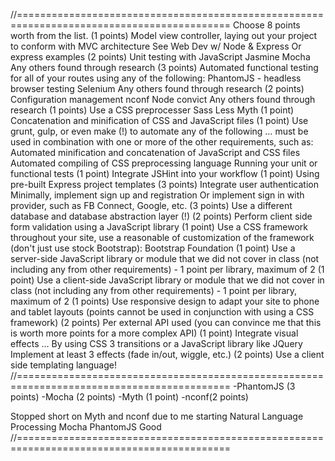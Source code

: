 //===========================================================================================
Choose 8 points worth from the list.
(1 points) Model view controller, laying out your project to conform with MVC architecture
See Web Dev w/ Node & Express
Or express examples
(2 points) Unit testing with JavaScript
Jasmine
Mocha
Any others found through research
(3 points) Automated functional testing for all of your routes using any of the following:
PhantomJS - headless browser testing
Selenium
Any others found through research
(2 points) Configuration management
nconf
Node convict
Any others found through research
(1 points) Use a CSS preprocesser
Sass
Less
Myth
(1 point) Concatenation and minification of CSS and JavaScript files
(1 point) Use grunt, gulp, or even make (!) to automate any of the following … must be used in combination with one or more of the other requirements, such as:
Automated minification and concatenation of JavaScript and CSS files
Automated compiling of CSS preprocessing language
Running your unit or functional tests
(1 point) Integrate JSHint into your workflow
(1 point) Using pre-built Express project templates
(3 points) Integrate user authentication
Minimally, implement sign up and registration
Or implement sign in with provider, such as FB Connect, Google, etc.
(3 points) Use a different database and database abstraction layer (!)
(2 points) Perform client side form validation using a JavaScript library
(1 point) Use a CSS framework throughout your site, use a reasonable of customization of the framework (don't just use stock Bootstrap):
Bootstrap
Foundation
(1 point) Use a server-side JavaScript library or module that we did not cover in class (not including any from other requirements) - 1 point per library, maximum of 2
(1 point) Use a client-side JavaScript library or module that we did not cover in class (not including any from other requirements) - 1 point per library, maximum of 2
(1 points) Use responsive design to adapt your site to phone and tablet layouts (points cannot be used in conjunction with using a CSS framework)
(2 points) Per external API used (you can convince me that this is worth more points for a more complex API)
(1 point) Integrate visual effects
… By using CSS 3 transitions or a JavaScript library like JQuery
Implement at least 3 effects (fade in/out, wiggle, etc.)
(2 points) Use a client side templating language!
//===========================================================================================
-PhantomJS (3 points)
-Mocha (2 points)
-Myth (1 point) 
-nconf(2 points)

Stopped short on Myth and nconf due to me starting Natural Language Processing Mocha PhantomJS Good
//===========================================================================================